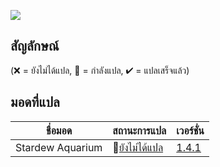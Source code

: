 ![](https://cdn.discordapp.com/attachments/916320986784202762/916321029675167744/SeekPng.com_stardew-valley-png_2197974.png)
## สัญลักษณ์

(❌ = ยังไม่ได้แปล, 📝 = กำลังแปล, ✔ = แปลเสร็จแล้ว)

## มอดที่แปล
 ชื่อมอด                            | สถานะการแปล                                                 | เวอร์ชั่น  
--------------------------------- | :------------------------------------------------------------- | :-------------------------------------------------------------
Stardew Aquarium | 📝[ยังไม่ได้แปล](StardewAquarium/) | [1.4.1](https://www.nexusmods.com/stardewvalley/mods/6372) | [ดูเพิ่มเติม]()
